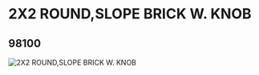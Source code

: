 # 2X2 ROUND,SLOPE BRICK W. KNOB
## 98100
![2X2 ROUND,SLOPE BRICK W. KNOB](https://lc-www-live-s.legocdn.com/media/bricks/5/2/4649167.jpg)